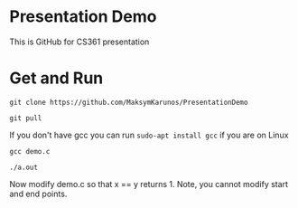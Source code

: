 # Presentation Demo
This is GitHub for CS361 presentation

# Get and Run

```git clone https://github.com/MaksymKarunos/PresentationDemo```

```git pull```

If you don't have gcc you can run ```sudo-apt install gcc``` if you are on Linux 

```gcc demo.c```

```./a.out```

Now modify demo.c so that x == y returns 1. Note, you cannot modify start and end points.
